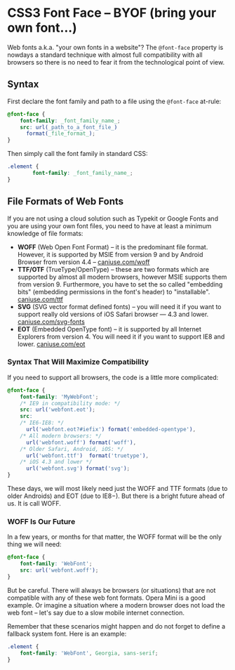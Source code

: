 CSS3 Font Face – BYOF (bring your own font...)
==============================================

Web fonts a.k.a. "your own fonts in a website"? The `@font-face` property is
nowdays a standard technique with almost full compatibility with all browsers so
there is no need to fear it from the technological point of view.

Syntax
------

First declare the font family and path to a file using the `@font-face` at-rule:

```css
@font-face {
    font-family: _font_family_name_;
    src: url(_path_to_a_font_file_)
      format(_file_format_);
}
```

Then simply call the font family in standard CSS:

```css
.element {
        font-family: _font_family_name_;
}
```

File Formats of Web Fonts
-------------------------

If you are not using a cloud solution such as Typekit or Google Fonts and you
are using your own font files, you need to have at least a minimum knowledge of
file formats:

-   **WOFF** (Web Open Font Format) – it is the predominant file format.
    However, it is supported by MSIE from version 9 and by Android Browser from
    version 4.4 – [caniuse.com/woff](<http://caniuse.com/woff>)
-   **TTF/OTF** (TrueType/OpenType) – these are two formats which are supported
    by almost all modern browsers, however MSIE supports them from version 9.
    Furthermore, you have to set the so called "embedding bits" (embedding
    permissions in the font's header) to "installable".
    [caniuse.com/ttf](<http://caniuse.com/ttf>)
-   **SVG** (SVG vector format defined fonts) – you will need it if you want to
    support really old versions of iOS Safari browser — 4.3 and lower.
    [caniuse.com/svg-fonts](<http://caniuse.com/svg-fonts>)
-   **EOT** (Embedded OpenType font) – it is supported by all Internet Explorers
    from version 4. You will need it if you want to support IE8 and lower.
    [caniuse.com/eot](<http://caniuse.com/eot>)

### Syntax That Will Maximize Compatibility

If you need to support all browsers, the code is a little more complicated:

```css
@font-face {
    font-family: 'MyWebFont';
    /* IE9 in compatibility mode: */
    src: url('webfont.eot');
    src:
    /* IE6-IE8: */
      url('webfont.eot?#iefix') format('embedded-opentype'),
    /* All modern browsers: */
      url('webfont.woff') format('woff'),
    /* Older Safari, Android, iOS: */
      url('webfont.ttf')  format('truetype'),
    /* iOS 4.3 and lower */
      url('webfont.svg') format('svg');
}
```

These days, we will most likely need just the WOFF and TTF formats (due to older
Androids) and EOT (due to IE8−). But there is a bright future ahead of us. It is
call WOFF.

### WOFF Is Our Future

In a few years, or months for that matter, the WOFF format will be the only
thing we will need:

```css
@font-face {
    font-family: 'WebFont';
    src: url('webfont.woff');
}
```

But be careful. There will always be browsers (or situations) that are not
compatible with any of these web font formats. Opera Mini is a good example. Or
imagine a situation where a modern browser does not load the web font – let's
say due to a slow mobile internet connection.

Remember that these scenarios might happen and do not forget to define a
fallback system font. Here is an example:

```css
.element {
    font-family: 'WebFont', Georgia, sans-serif;
}
```
